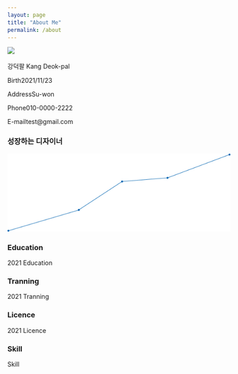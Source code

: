 ```yaml
---
layout: page
title: "About Me"
permalink: /about
---
```


<div class="div-container">  
  <div class="div-left"> 
    <img src="/mdpage/assets/img/photo.jpeg" width="150">
  </div>
  <div class="div-right">
    <p>강덕팔 Kang Deok-pal<p>
    <p><span class="span-spacing">Birth</span><span class="span-content">2021/11/23</span></p>
    <p><span class="span-spacing">Address</span><span class="span-content">Su-won</span></p>
    <p><span class="span-spacing">Phone</span><span class="span-content">010-0000-2222</span></p>
    <p><span class="span-spacing">E-mail</span><span class="span-content">test@gmail.com</span></p>
  </div>
</div>


### 성장하는 디자이너

![image](../assets/img/line_gr2.png)

### Education
<span class="year-decorator">2021</span> Education


### Tranning
<span class="year-decorator">2021</span> Tranning


### Licence
<span class="year-decorator">2021</span> Licence


### Skill
Skill

